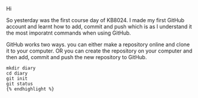 Hi <p>
So yesterday was the first course day of KB8024. I made my first GitHub account and learnt how to add, commit and push
which is as I understand it the most imporatnt commands when using GitHub.


GitHub works two ways. you can either make a repository online and clone it to your computer. OR you can create the repository on your computer and then add, commit and push the new repository to GitHub. 

```{% highlight ruby lineos %}
mkdir diary
cd diary
git init
git status
{% endhighlight %}
```
